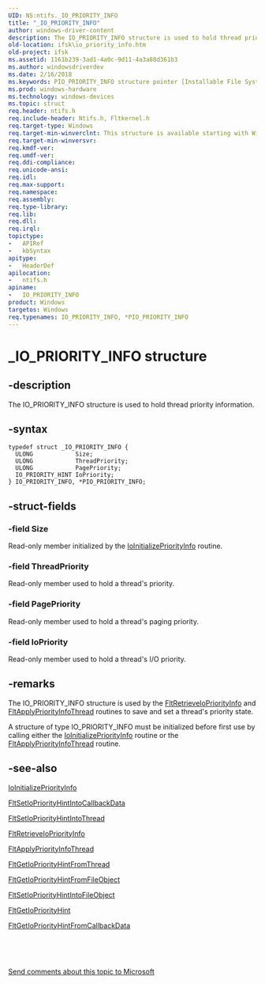 ```yaml
---
UID: NS:ntifs._IO_PRIORITY_INFO
title: "_IO_PRIORITY_INFO"
author: windows-driver-content
description: The IO_PRIORITY_INFO structure is used to hold thread priority information.
old-location: ifsk\io_priority_info.htm
old-project: ifsk
ms.assetid: 1161b239-3ad1-4a0c-9d11-4a3a88d361b3
ms.author: windowsdriverdev
ms.date: 2/16/2018
ms.keywords: PIO_PRIORITY_INFO structure pointer [Installable File System Drivers], _IO_PRIORITY_INFO, ifsk.io_priority_info, IO_PRIORITY_INFO structure [Installable File System Drivers], PIO_PRIORITY_INFO, *PIO_PRIORITY_INFO, othersystemstructures_19a36a9e-6950-4a52-b1e3-e25977777952.xml, ntifs/IO_PRIORITY_INFO, ntifs/PIO_PRIORITY_INFO, IO_PRIORITY_INFO
ms.prod: windows-hardware
ms.technology: windows-devices
ms.topic: struct
req.header: ntifs.h
req.include-header: Ntifs.h, Fltkernel.h
req.target-type: Windows
req.target-min-winverclnt: This structure is available starting with Windows Vista.
req.target-min-winversvr: 
req.kmdf-ver: 
req.umdf-ver: 
req.ddi-compliance: 
req.unicode-ansi: 
req.idl: 
req.max-support: 
req.namespace: 
req.assembly: 
req.type-library: 
req.lib: 
req.dll: 
req.irql: 
topictype:
-	APIRef
-	kbSyntax
apitype:
-	HeaderDef
apilocation:
-	ntifs.h
apiname:
-	IO_PRIORITY_INFO
product: Windows
targetos: Windows
req.typenames: IO_PRIORITY_INFO, *PIO_PRIORITY_INFO
---
```


# _IO_PRIORITY_INFO structure


## -description


The IO_PRIORITY_INFO structure is used to hold thread priority information.


## -syntax


````
typedef struct _IO_PRIORITY_INFO {
  ULONG            Size;
  ULONG            ThreadPriority;
  ULONG            PagePriority;
  IO_PRIORITY_HINT IoPriority;
} IO_PRIORITY_INFO, *PIO_PRIORITY_INFO;
````


## -struct-fields




### -field Size

Read-only member initialized by the <a href="..\ntifs\nf-ntifs-ioinitializepriorityinfo.md">IoInitializePriorityInfo</a> routine.


### -field ThreadPriority

Read-only member used to hold a thread's priority.


### -field PagePriority

Read-only member used to hold a thread's paging priority.


### -field IoPriority

Read-only member used to hold a thread's I/O priority.


## -remarks



The IO_PRIORITY_INFO structure is used by the <a href="..\fltkernel\nf-fltkernel-fltretrieveiopriorityinfo.md">FltRetrieveIoPriorityInfo</a> and <a href="..\fltkernel\nf-fltkernel-fltapplypriorityinfothread.md">FltApplyPriorityInfoThread</a> routines to save and set a thread's priority state.

A structure of type IO_PRIORITY_INFO must be initialized before first use by calling either the <a href="..\ntifs\nf-ntifs-ioinitializepriorityinfo.md">IoInitializePriorityInfo</a> routine or the <a href="..\fltkernel\nf-fltkernel-fltapplypriorityinfothread.md">FltApplyPriorityInfoThread</a> routine.




## -see-also

<a href="..\ntifs\nf-ntifs-ioinitializepriorityinfo.md">IoInitializePriorityInfo</a>



<a href="..\fltkernel\nf-fltkernel-fltsetiopriorityhintintocallbackdata.md">FltSetIoPriorityHintIntoCallbackData</a>



<a href="..\fltkernel\nf-fltkernel-fltsetiopriorityhintintothread.md">FltSetIoPriorityHintIntoThread</a>



<a href="..\fltkernel\nf-fltkernel-fltretrieveiopriorityinfo.md">FltRetrieveIoPriorityInfo</a>



<a href="..\fltkernel\nf-fltkernel-fltapplypriorityinfothread.md">FltApplyPriorityInfoThread</a>



<a href="..\fltkernel\nf-fltkernel-fltgetiopriorityhintfromthread.md">FltGetIoPriorityHintFromThread</a>



<a href="..\fltkernel\nf-fltkernel-fltgetiopriorityhintfromfileobject.md">FltGetIoPriorityHintFromFileObject</a>



<a href="..\fltkernel\nf-fltkernel-fltsetiopriorityhintintofileobject.md">FltSetIoPriorityHintIntoFileObject</a>



<a href="..\fltkernel\nf-fltkernel-fltgetiopriorityhint.md">FltGetIoPriorityHint</a>



<a href="..\fltkernel\nf-fltkernel-fltgetiopriorityhintfromcallbackdata.md">FltGetIoPriorityHintFromCallbackData</a>



 

 

<a href="mailto:wsddocfb@microsoft.com?subject=Documentation%20feedback [ifsk\ifsk]:%20IO_PRIORITY_INFO structure%20 RELEASE:%20(2/16/2018)&amp;body=%0A%0APRIVACY STATEMENT%0A%0AWe use your feedback to improve the documentation. We don't use your email address for any other purpose, and we'll remove your email address from our system after the issue that you're reporting is fixed. While we're working to fix this issue, we might send you an email message to ask for more info. Later, we might also send you an email message to let you know that we've addressed your feedback.%0A%0AFor more info about Microsoft's privacy policy, see http://privacy.microsoft.com/en-us/default.aspx." title="Send comments about this topic to Microsoft">Send comments about this topic to Microsoft</a>

